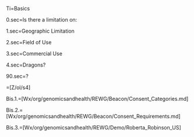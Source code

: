 Ti=Basics

0.sec=Is there a limitation on:

1.sec=Geographic Limitation

2.sec=Field of Use

3.sec=Commercial Use

4.sec=Dragons?

90.sec=?

=[Z/ol/s4]

Bis.1.=[Wx/org/genomicsandhealth/REWG/Beacon/Consent_Categories.md]

Bis.2.=[Wx/org/genomicsandhealth/REWG/Beacon/Consent_Requirements.md]

Bis.3.=[Wx/org/genomicsandhealth/REWG/Demo/Roberta_Robinson_US]